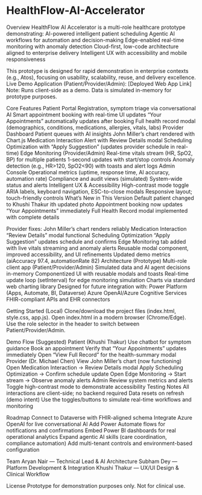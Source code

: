 # HealthFlow-AI-Accelerator
Overview
HealthFlow AI Accelerator is a multi-role healthcare prototype demonstrating:
AI-powered intelligent patient scheduling
Agentic AI workflows for automation and decision-making
Edge-enabled real-time monitoring with anomaly detection
Cloud-first, low-code architecture aligned to enterprise delivery
Intelligent UX with accessibility and mobile responsiveness

This prototype is designed for rapid demonstration in enterprise contexts (e.g., Atos), focusing on usability, scalability, reuse, and delivery excellence.
Live Demo
Application (Patient/Provider/Admin): [Deployed Web App Link]
Note: Runs client-side as a demo. Data is simulated in-memory for prototype purposes.

Core Features
Patient Portal
Registration, symptom triage via conversational AI
Smart appointment booking with real-time UI updates
“Your Appointments” automatically updates after booking
Full health record modal (demographics, conditions, medications, allergies, vitals, labs)
Provider Dashboard
Patient queues with AI insights
John Miller’s chart rendered with Chart.js
Medication Interaction Alert with Review Details modal
Scheduling Optimization with “Apply Suggestion” (updates provider schedule in real-time)
Edge Monitoring (Provider/Admin)
Real-time vitals stream (HR, SpO2, BP) for multiple patients
1-second updates with start/stop controls
Anomaly detection (e.g., HR>120, SpO2<90) with toasts and alert logs
Admin Console
Operational metrics (uptime, response time, AI accuracy, automation rate)
Compliance and audit views (simulated)
System-wide status and alerts
Intelligent UX & Accessibility
High-contrast mode toggle
ARIA labels, keyboard navigation, ESC-to-close modals
Responsive layout; touch-friendly controls
What’s New in This Version
Default patient changed to Khushi Thakur ith updated photo
Appointment booking now updates “Your Appointments” immediately
Full Health Record modal implemented with complete details

Provider fixes:
John Miller’s chart renders reliably
Medication Interaction “Review Details” modal functional
Scheduling Optimization “Apply Suggestion” updates schedule and confirms
Edge Monitoring tab added with live vitals streaming and anomaly alerts
Reusable modal component, improved accessibility, and UI refinements
Updated demo metrics (aiAccuracy 97.4, automationRate 82)
Architecture (Prototype)
Multi-role client app (Patient/Provider/Admin)
Simulated data and AI agent decisions in-memory
Componentized UI with reusable modals and toasts
Real-time update loop (setInterval) for edge monitoring simulation
Charts via standard web charting library
Designed for future integration with:
Power Platform (Apps, Automate, BI, Dataverse)
Azure OpenAI/Azure Cognitive Services
FHIR-compliant APIs and EHR connectors

Getting Started (Local)
Clone/download the project files (index.html, style.css, app.js).
Open index.html in a modern browser (Chrome/Edge).
Use the role selector in the header to switch between Patient/Provider/Admin.

Demo Flow (Suggested)
Patient (Khushi Thakur)
Use chatbot for symptom guidance
Book an appointment
Verify that “Your Appointments” updates immediately
Open “View Full Record” for the health-summary modal
Provider (Dr. Michael Chen)
View John Miller’s chart (now functioning)
Open Medication Interaction → Review Details modal
Apply Scheduling Optimization → Confirm schedule update
Open Edge Monitoring → Start stream → Observe anomaly alerts
Admin
Review system metrics and alerts
Toggle high-contrast mode to demonstrate accessibility
Testing Notes
All interactions are client-side; no backend required
Data resets on refresh (demo intent)
Use the toggles/buttons to simulate real-time workflows and monitoring

Roadmap
Connect to Dataverse with FHIR-aligned schema
Integrate Azure OpenAI for live conversational AI
Add Power Automate flows for notifications and confirmations
Embed Power BI dashboards for real operational analytics
Expand agentic AI skills (care coordination, compliance automation)
Add multi-tenant controls and environment-based configuration

Team
Aryan Nair — Technical Lead & AI Architecture
Subham Dey — Platform Development & Integration
Khushi Thakur — UX/UI Design & Clinical Workflow

License
Prototype for demonstration purposes only. Not for clinical use.
